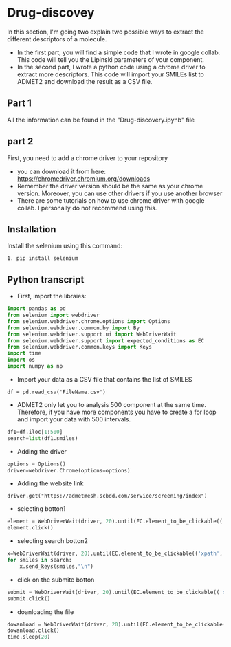 # Drug-discovey
In this section, I'm going two explain two possible ways to extract the different descriptors of a molecule.

- In the first part, you will find a simple code that I wrote in google collab. This code will tell you the Lipinski parameters of your component.
- In the second part, I wrote a python code using a chrome driver to extract more descriptors. This code will import your SMILEs list to ADMET2 and download the result as a CSV file.

## Part 1

All the information can be found in the "Drug-discovery.ipynb" file

## part 2

First, you need to add a chrome driver to your repository
- you can download it from here: https://chromedriver.chromium.org/downloads
- Remember the driver version should be the same as your chrome version. Moreover, you can use other drivers if you use another browser
- There are some tutorials on how to use chrome driver with google collab. I personally do not recommend using this.

## Installation

Install the selenium using this command: 


`1. pip install selenium`

## Python transcript

- First, import the libraies:

```python
import pandas as pd
from selenium import webdriver
from selenium.webdriver.chrome.options import Options
from selenium.webdriver.common.by import By
from selenium.webdriver.support.ui import WebDriverWait
from selenium.webdriver.support import expected_conditions as EC
from selenium.webdriver.common.keys import Keys
import time
import os
import numpy as np
```


- Import your data as a CSV file that contains the list of SMILES

`df = pd.read_csv('FileName.csv')`
- ADMET2 only let you to analysis 500 component at the same time. Therefore, if you have more components you have to create a for loop and import your data with 500 intervals.

```python
df1=df.iloc[1:500]
search=list(df1.smiles)
```

- Adding the driver

```python
options = Options()
driver=webdriver.Chrome(options=options)
```
- Adding the website link

`driver.get("https://admetmesh.scbdd.com/service/screening/index")`

- selecting botton1

```python
element = WebDriverWait(driver, 20).until(EC.element_to_be_clickable(('xpath', "//a[@id='drawing-tab']")))
element.click()
```


- selecting search botton2

```python
x=WebDriverWait(driver, 20).until(EC.element_to_be_clickable(('xpath', "//textarea[@class='form-control']")))
for smiles in search:
	x.send_keys(smiles,"\n")
```

- click on the submite botton

```python
submit = WebDriverWait(driver, 20).until(EC.element_to_be_clickable(('xpath', "//button[@aria-label='Submit']")))
submit.click()
```


- doanloading the file

```python
dowanload = WebDriverWait(driver, 20).until(EC.element_to_be_clickable(('xpath', "/html/body/div/div[1]/div/div[2]/div/div[2]/a/button")))
dowanload.click()
time.sleep(20)
```
